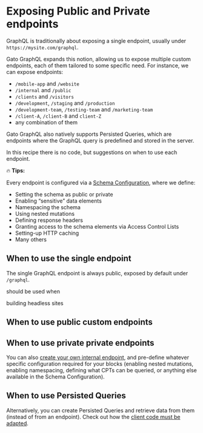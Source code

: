 # Exposing Public and Private endpoints

GraphQL is traditionally about exposing a single endpoint, usually under `https://mysite.com/graphql`.

Gato GraphQL expands this notion, allowing us to expose multiple custom endpoints, each of them tailored to some specific need. For instance, we can expose endpoints:

- `/mobile-app` and `/website`
- `/internal` and `/public`
- `/clients` and `/visitors`
- `/development`, `/staging` and `/production`
- `/development-team`, `/testing-team` and `/marketing-team`
- `/client-A`, `/client-B` and `client-Z`
- any combination of them

Gato GraphQL also natively supports Persisted Queries, which are endpoints where the GraphQL query is predefined and stored in the server.

In this recipe there is no code, but suggestions on when to use each endpoint.

<div class="doc-highlight" markdown=1>

🔥 **Tips:**

Every endpoint is configured via a [Schema Configuration](https://gatographql.com/guides/use/creating-a-schema-configuration/), where we define:

- Setting the schema as public or private
- Enabling “sensitive” data elements
- Namespacing the schema
- Using nested mutations
- Defining response headers
- Granting access to the schema elements via Access Control Lists
- Setting-up HTTP caching
- Many others

</div>

## When to use the single endpoint

The single GraphQL endpoint is always public, exposed by default under `/graphql`.

should be used when 

building headless sites

## When to use public custom endpoints


## When to use private private endpoints

You can also [create your own internal endpoint](https://gatographql.com/guides/config/creating-custom-internal-endpoints-for-blocks/), and pre-define whatever specific configuration required for your blocks (enabling nested mutations, enabling namespacing, defining what CPTs can be queried, or anything else available in the Schema Configuration).

## When to use Persisted Queries

Alternatively, you can create Persisted Queries and retrieve data from them (instead of from an endpoint). Check out how the [client code must be adapted](https://gatographql.com/guides/intro/connecting-to-the-graphql-server-from-a-client/#heading-executing-persisted-queries).

